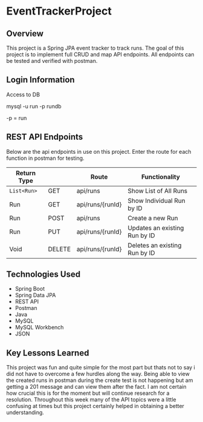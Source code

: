# EventTrackerProject

## Overview
This project is a Spring JPA event tracker to track runs. The goal of this project is to implement full CRUD and map API endpoints. All endpoints can be tested and verified with postman.

## Login Information
Access to DB

mysql -u run -p rundb

-p = run


## REST API Endpoints

Below are the api endpoints in use on this project. Enter the route for each function in postman for testing.

|Return Type   |        | Route    | Functionality |
|----------|-------------|--------|-------------|
| `List<Run>` | GET  | api/runs | Show List of All Runs |
| Run | GET | api/runs/{runId} | Show Individual Run by ID |
| Run | POST | api/runs | Create a new Run |
| Run | PUT | api/runs/{runId} | Updates an existing Run by ID |
| Void | DELETE | api/runs/{runId} | Deletes an existing Run by ID |


## Technologies Used
* Spring Boot
* Spring Data JPA
* REST API
* Postman
* Java
* MySQL
* MySQL Workbench
* JSON

## Key Lessons Learned
This project was fun and quite simple for the most part but thats not to say i did not have to overcome a few hurdles along the way. Being able to view the created runs in postman during the create test is not happening but am getting a 201 message and can view them after the fact. I am not certain how crucial this is for the moment but will continue research for a resolution. Throughout this week many of the API topics were a little confusing at times but this project certainly helped in obtaining a better understanding.
